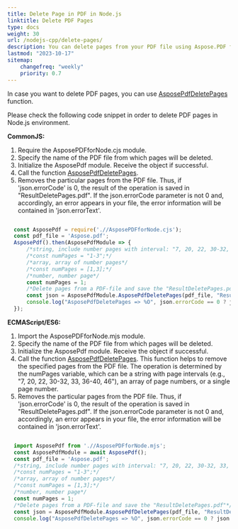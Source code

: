 ```yaml
---
title: Delete Page in PDF in Node.js
linktitle: Delete PDF Pages
type: docs
weight: 30
url: /nodejs-cpp/delete-pages/
description: You can delete pages from your PDF file using Aspose.PDF for Node.js via C++.
lastmod: "2023-10-17"
sitemap:
    changefreq: "weekly"
    priority: 0.7
---
```


In case you want to delete PDF pages, you can use [AsposePdfDeletePages](https://reference.aspose.com/pdf/nodejs-cpp/organize/asposepdfdeletepages/) function. 

Please check the following code snippet in order to delete PDF pages in Node.js environment.

**CommonJS:**

1. Require the AsposePDFforNode.cjs module.
1. Specify the name of the PDF file from which pages will be deleted.
1. Initialize the AsposePdf module. Receive the object if successful.
1. Call the function [AsposePdfDeletePages](https://reference.aspose.com/pdf/nodejs-cpp/organize/asposepdfdeletepages/). 
1. Removes the particular pages from the PDF file. Thus, if 'json.errorCode' is 0, the result of the operation is saved in "ResultDeletePages.pdf". If the json.errorCode parameter is not 0 and, accordingly, an error appears in your file, the error information will be contained in 'json.errorText'.

```js

  const AsposePdf = require('.//AsposePDFforNode.cjs');
  const pdf_file = 'Aspose.pdf';
  AsposePdf().then(AsposePdfModule => {
      /*string, include number pages with interval: "7, 20, 22, 30-32, 33, 36-40, 46"*/
      /*const numPages = "1-3";*/
      /*array, array of number pages*/
      /*const numPages = [1,3];*/
      /*number, number page*/
      const numPages = 1;
      /*Delete pages from a PDF-file and save the "ResultDeletePages.pdf"*/
      const json = AsposePdfModule.AsposePdfDeletePages(pdf_file, "ResultDeletePages.pdf", numPages);
      console.log("AsposePdfDeletePages => %O", json.errorCode == 0 ? json.fileNameResult : json.errorText);
  });
```

**ECMAScript/ES6:**

1. Import the AsposePDFforNode.mjs module.
1. Specify the name of the PDF file from which pages will be deleted.
1. Initialize the AsposePdf module. Receive the object if successful.
1. Call the function [AsposePdfDeletePages](https://reference.aspose.com/pdf/nodejs-cpp/organize/asposepdfdeletepages/). This function helps to remove the specified pages from the PDF file. The operation is determined by the numPages variable, which can be a string with page intervals (e.g., "7, 20, 22, 30-32, 33, 36-40, 46"), an array of page numbers, or a single page number.
1. Removes the particular pages from the PDF file. Thus, if 'json.errorCode' is 0, the result of the operation is saved in "ResultDeletePages.pdf". If the json.errorCode parameter is not 0 and, accordingly, an error appears in your file, the error information will be contained in 'json.errorText'.

```js

  import AsposePdf from './/AsposePDFforNode.mjs';
  const AsposePdfModule = await AsposePdf();
  const pdf_file = 'Aspose.pdf';
  /*string, include number pages with interval: "7, 20, 22, 30-32, 33, 36-40, 46"*/
  /*const numPages = "1-3";*/
  /*array, array of number pages*/
  /*const numPages = [1,3];*/
  /*number, number page*/
  const numPages = 1;
  /*Delete pages from a PDF-file and save the "ResultDeletePages.pdf"*/
  const json = AsposePdfModule.AsposePdfDeletePages(pdf_file, "ResultDeletePages.pdf", numPages);
  console.log("AsposePdfDeletePages => %O", json.errorCode == 0 ? json.fileNameResult : json.errorText);
```